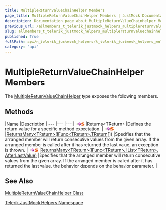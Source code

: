 ```yaml
---
title: MultipleReturnValueChainHelper Members
page_title: MultipleReturnValueChainHelper Members | JustMock Documentation
description: Documentation page about MultipleReturnValueChainHelper Members.
previous_url: /allmembers_t_telerik_justmock_helpers_multiplereturnvaluechainhelper.html
slug: allmembers_t_telerik_justmock_helpers_multiplereturnvaluechainhelper
published: True
fullPath: api/n_telerik_justmock_helpers/t_telerik_justmock_helpers_multiplereturnvaluechainhelper/allmembers_t_telerik_justmock_helpers_multiplereturnvaluechainhelper
category: "api"
---
```


# MultipleReturnValueChainHelper Members





The [MultipleReturnValueChainHelper](t_telerik_justmock_helpers_multiplereturnvaluechainhelper) type exposes the following members.

## Methods



 |Name |Description |
--- |--- |--- |
![Public method](/icons/pubmethod.gif)![Static member](/icons/static.gif) |[Returns&lt;TReturn&gt;](m_telerik_justmock_helpers_multiplereturnvaluechainhelper_returns__1) |Defines the return value for a specific method expectation. |
![Public method](/icons/pubmethod.gif)![Static member](/icons/static.gif) |[ReturnsMany&lt;TReturn&gt;(IFunc&lt;TReturn&gt;,TReturn[])](m_telerik_justmock_helpers_multiplereturnvaluechainhelper_returnsmany__1_1) |Specifies that the arranged member will return consecutive values from the given array. If the arranged member is called after it has returned the last value, an exception is thrown. |
![Public method](/icons/pubmethod.gif)![Static member](/icons/static.gif) |[ReturnsMany&lt;TReturn&gt;(IFunc&lt;TReturn&gt;, IList&lt;TReturn&gt;, AfterLastValue)](m_telerik_justmock_helpers_multiplereturnvaluechainhelper_returnsmany__1) |Specifies that the arranged member will return consecutive values from the given array. If the arranged member is called after it has returned the last value, the behavior depends on the behavior parameter. |


## See Also



 [MultipleReturnValueChainHelper Class](t_telerik_justmock_helpers_multiplereturnvaluechainhelper) 

 [Telerik.JustMock.Helpers Namespace](n_telerik_justmock_helpers) 



